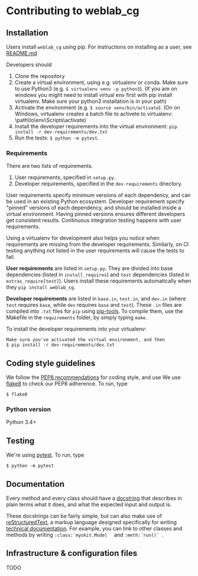 # Contributing to weblab_cg

## Installation

Users install `weblab_cg` using pip.
For instructions on installing as a user, see [README.md](README.md)

Developers should

1. Clone the repository
2. Create a virtual environment, using e.g. virtualenv or conda. Make sure to use Python3 (e.g. `$ virtualenv venv -p python3`). (If you are on windows you might need to install virtual env first with pip install virtualenv. Make sure your python3 installation is in your path)
3. Activate the environment (e.g. `$ source venv/bin/activate`). (On on Windows, virtualenv creates a batch file to activete to virtualenv: \path\to\env\Scripts\activate)
4. Install the developer requirements into the virtual environment: `pip install -r dev-requirements/dev.txt`
5. Run the tests: `$ python -m pytest`.



### Requirements

There are two lists of requirements.

1. User requirements, specified in `setup.py`.
2. Developer requirements, specified in the `dev-requirements` directory.

User requirements specify minimum versions of each dependency, and can be used in an existing Python ecosystem.
Developer requirement specify "pinned" versions of each dependency, and should be installed inside a virtual environment.
Having pinned versions ensures different developers get consistent results.
Continuous integration testing happens with user requirements.

Using a virtualenv for development also helps you notice when requirements are missing from the developer requirements.
Similarly, on CI testing anything not listed in the user requirements will cause the tests to fail.

**User requirements** are listed in `setup.py`.
They are divided into base dependencies (listed in `install_requires`) and `test` dependencies (listed in `extras_require[test]`).
Users install these requirements automatically when they `pip install weblab_cg`.

**Developer requirements** are listed in `base.in`, `test.in`, and `dev.in` (where `test` requires `base`, while `dev` requires `base` and `test`).
These `.in` files are compiled into `.txt` files for `pip` using [pip-tools](https://pypi.org/project/pip-tools/).
To compile them, use the Makefile in the `requirements` folder, by simply typing `make`.

To install the developer requirements into your virtualenv:

```
Make sure you've activated the virtual environment, and then
$ pip install -r dev-requirements/dev.txt
```




## Coding style guidelines

We follow the [PEP8 recommendations](https://www.python.org/dev/peps/pep-0008/) for coding style, and use We use [flake8](http://flake8.pycqa.org/en/latest/) to check our PEP8 adherence. To run, type

```
$ flake8
```

### Python version

Python 3.4+


## Testing

We're using [pytest](https://docs.pytest.org/en/latest/). To run, type

```
$ python -m pytest
```


## Documentation

Every method and every class should have a [docstring](https://www.python.org/dev/peps/pep-0257/) that describes in plain terms what it does, and what the expected input and output is.

These docstrings can be fairly simple, but can also make use of [reStructuredText](http://docutils.sourceforge.net/docs/user/rst/quickref.html), a markup language designed specifically for writing [technical documentation](https://en.wikipedia.org/wiki/ReStructuredText). For example, you can link to other classes and methods by writing ```:class:`myokit.Model` ``` and  ```:meth:`run()` ```.





## Infrastructure & configuration files

TODO
